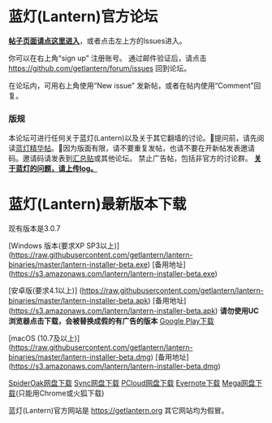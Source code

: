 # 蓝灯(Lantern)官方论坛

**[帖子页面请点这里进入](https://github.com/getlantern/forum/issues?q=is%3Aissue+is%3Aopen+sort%3Aupdated-desc)**，或者点击左上方的Issues进入。

你可以在右上角“sign up” 注册账号。 通过邮件验证后，请点击 https://github.com/getlantern/forum/issues 回到论坛。

在论坛内，可用右上角使用“New issue” 发新帖，或者在帖内使用“Comment”回复。

### 版规
本论坛可进行任何关于蓝灯(Lantern)以及关于其它翻墙的讨论。🔴提问前，请先阅读[蓝灯精华帖](https://github.com/getlantern/forum/issues?q=is%3Aopen+is%3Aissue+label%3A%E7%B2%BE%E5%8D%8E)。🔴因为版面有限，请不要重复发帖，也请不要在开新帖发表邀请码。邀请码请发表到[汇总贴](https://github.com/getlantern/forum/issues/313)或其他论坛。
禁止广告帖，包括非官方的讨论群。
**[关于蓝灯的问题，请上传log。](https://github.com/getlantern/forum/issues/358)**


# 蓝灯(Lantern)最新版本下载
现有版本是3.0.7

[Windows 版本(要求XP SP3以上)] (https://raw.githubusercontent.com/getlantern/lantern-binaries/master/lantern-installer-beta.exe)      [备用地址] (https://s3.amazonaws.com/lantern/lantern-installer-beta.exe)  

[安卓版(要求4.1以上)] (https://raw.githubusercontent.com/getlantern/lantern-binaries/master/lantern-installer-beta.apk)               [备用地址] (https://s3.amazonaws.com/lantern/lantern-installer-beta.apk) **请勿使用UC浏览器点击下载，会被替换成假的有广告的版本**  [Google Play下载](https://play.google.com/store/apps/details?id=org.getlantern.lantern)

[macOS (10.7及以上)] (https://raw.githubusercontent.com/getlantern/lantern-binaries/master/lantern-installer-beta.dmg)              [备用地址] (https://s3.amazonaws.com/lantern/lantern-installer-beta.dmg) 

[SpiderOak网盘下载](https://spideroak.com/browse/share/Lantern/Lantern/Lantern/)
[Sync网盘下载](https://ln.sync.com/dl/8d3e0f650#jm5ygm7p-qceg64ka-9pdwj8fh-vdzgsayz)
[PCloud网盘下载](https://my.pcloud.com/publink/show?code=kZIMTbZJgCQenumrdBnSlKFVof1lXTqMQ4V)
[Evernote下载](https://www.evernote.com/shard/s510/sh/93cabf92-efe2-4d32-bc1c-04d7ceca6c0f/d4042644da931ff66f9a1071e1699163)
[Mega网盘下载](https://mega.nz/#F!MRhXVIAL!hLyLBQlT0oypcyykqHc-aw)(只能用Chrome或火狐下载)  

蓝灯(Lantern)官方网站是 https://getlantern.org 其它网站均为假冒。
